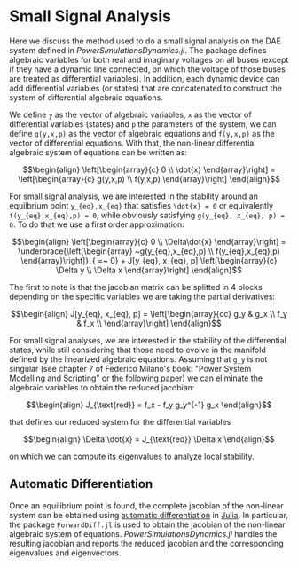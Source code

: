 # Small Signal Analysis

Here we discuss the method used to do a small signal analysis on the DAE system defined in *PowerSimulationsDynamics.jl*. The package defines algebraic variables for both real and imaginary voltages on all buses (except if they have a dynamic line connected, on which the voltage of those buses are treated as differential variables). In addition, each dynamic device can add differential variables (or states) that are concatenated to construct the system of differential algebraic equations.

We define ``y`` as the vector of algebraic variables, ``x`` as the vector of differential variables (states) and ``p`` the parameters of the system, we can define ``g(y,x,p)`` as the vector of algebraic equations and ``f(y,x,p)`` as the vector of differential equations. With that, the non-linear differential algebraic system of equations can be written as:

```math
\begin{align}
\left[\begin{array}{c}
 0 \\
  \dot{x}
  \end{array}\right] = \left[\begin{array}{c}
  g(y,x,p) \\
   f(y,x,p) \end{array}\right]
\end{align}
```

For small signal analysis, we are interested in the stability around an equilbrium point ``y_{eq},x_{eq}`` that satisfies ``\dot{x} = 0`` or equivalently ``f(y_{eq},x_{eq},p) = 0``, while obviously satisfying ``g(y_{eq}, x_{eq}, p) = 0``. To do that we use a first order approximation:

```math
\begin{align}
\left[\begin{array}{c}
 0 \\
  \Delta\dot{x}
  \end{array}\right] = \underbrace{\left[\begin{array}
  ~g(y_{eq},x_{eq},p) \\
   f(y_{eq},x_{eq},p) \end{array}\right]}_{ =~ 0}
 + J[y_{eq}, x_{eq}, p] \left[\begin{array}{c}
 \Delta y \\
  \Delta x
  \end{array}\right]
  \end{align}
```

The first to note is that the jacobian matrix can be splitted in 4 blocks depending on the specific variables we are taking the partial derivatives:
```math
\begin{align}
J[y_{eq}, x_{eq}, p] =
\left[\begin{array}{cc}
 g_y & g_x \\
 f_y & f_x \\
  \end{array}\right]
\end{align}
```
For small signal analyses, we are interested in the stability of the differential states, while still considering that those need to evolve in the manifold defined by the linearized algebraic equations. Assuming that ``g_y`` is not singular (see chapter 7 of Federico Milano's book: "Power System Modelling and Scripting" or [the following paper](https://ieeexplore.ieee.org/stamp/stamp.jsp?arnumber=1323205)) we can eliminate the algebraic variables to obtain the reduced jacobian:

```math
\begin{align}
J_{\text{red}} = f_x - f_y g_y^{-1} g_x
\end{align}
```
that defines our reduced system for the differential variables
```math
\begin{align}
\Delta \dot{x} = J_{\text{red}} \Delta x
\end{align}
```
on which we can compute its eigenvalues to analyze local stability.

## Automatic Differentiation

Once an equilibrium point is found, the complete jacobian of the non-linear system can be obtained using [automatic differentiation](https://en.wikipedia.org/wiki/Automatic_differentiation) in [Julia](https://www.juliadiff.org). In particular, the package `ForwardDiff.jl` is used to obtain the jacobian of the non-linear algebraic system of equations. *PowerSimulationsDynamics.jl* handles the resulting jacobian and reports the reduced jacobian and the corresponding eigenvalues and eigenvectors.
